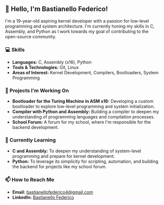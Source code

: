 ## 👋 Hello, I'm Bastianello Federico!

I'm a 19-year-old aspiring kernel developer with a passion for low-level programming and system architecture. I'm currently honing my skills in C, Assembly, and Python as I work towards my goal of contributing to the open-source community.

### 💻 Skills
- **Languages:** C, Assembly (x16), Python
- **Tools & Technologies:** Git, Linux
- **Areas of Interest:** Kernel Development, Compilers, Bootloaders, System Programming

### 🔭 Projects I'm Working On
- **Bootloader for the Turing Machine in ASM x16:** Developing a custom bootloader to explore low-level programming and system initialization.
- **Compiler with Python and Assembly:** Building a compiler to deepen my understanding of programming languages and compilation processes.
- **School Forum:** A forum for my school, where I'm responsible for the backend development.

### 🌱 Currently Learning
- **C and Assembly:** To deepen my understanding of system-level programming and prepare for kernel development.
- **Python:** To leverage its simplicity for scripting, automation, and building the backend for projects like my school forum.

### 📫 How to Reach Me
- **Email:** bastianellofederico4@gmail.com
- **LinkedIn:** [Bastianello Federico](https://www.linkedin.com/in/federico-bastianello-352b50271/)
